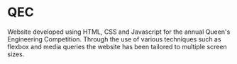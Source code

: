 # QEC

Website developed using HTML, CSS and Javascript for the annual Queen's Engineering Competition. 
Through the use of various techniques such as flexbox and media queries the website has been tailored to multiple screen sizes.
